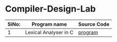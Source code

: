 # Compiler-Design-Lab

| SiNo: | Program name | Source Code|
|-------------|--------------|------------|
| 1           | Lexical Analyser in C | [program](./Lexical%20Analyser/lexicalAnalyser.c)    | 

